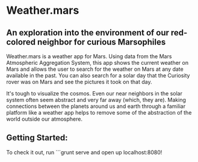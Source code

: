 # Weather.mars #

## An exploration into the environment of our red-colored neighbor for curious Marsophiles ##

Weather.mars is a weather app for Mars. Using data from the Mars Atmospheric Aggregation System, this app shows the current weather on Mars and allows the user to search for the weather on Mars at any date available in the past. You can also search for a solar day that the Curiosity rover was on Mars and see the pictures it took on that day.

It's tough to visualize the cosmos. Even our near neighbors in the solar system often seem abstract and very far away (which, they are). Making connections between the planets around us and earth through a familiar platform like a weather app helps to remove some of the abstraction of the world outside our atmosphere.

## Getting Started:
To check it out, run ```grunt serve and open up localhost:8080!